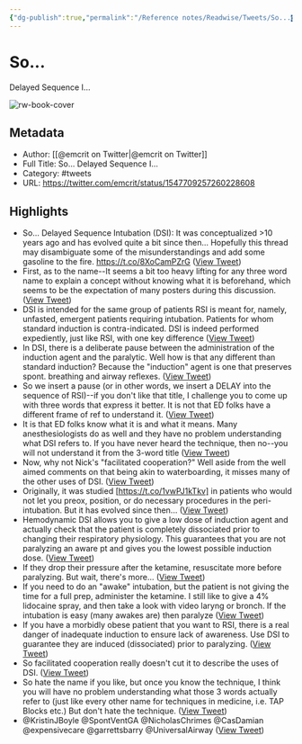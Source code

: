 ```yaml
---
{"dg-publish":true,"permalink":"/Reference notes/Readwise/Tweets/So...◙Delayed Sequence I.../"}
---
```


# So...
Delayed Sequence I...

![rw-book-cover](https://pbs.twimg.com/profile_images/826892469501562880/GqRW2qKX.jpg)

## Metadata
- Author: [[@emcrit on Twitter\|@emcrit on Twitter]]
- Full Title: So...
Delayed Sequence I...
- Category: #tweets
- URL: https://twitter.com/emcrit/status/1547709257260228608

## Highlights
- So...
  Delayed Sequence Intubation (DSI):
  It was conceptualized >10 years ago and has evolved quite a bit since then...
  Hopefully this thread may disambiguate some of the misunderstandings and add some gasoline to the fire. https://t.co/8XoCamPZrG ([View Tweet](https://twitter.com/emcrit/status/1547709257260228608))
- First, as to the name--It seems a bit too heavy lifting for any three word name to explain a concept without knowing what it is beforehand, which seems to be the expectation of many posters during this discussion. ([View Tweet](https://twitter.com/emcrit/status/1547709259223183361))
- DSI is intended for the same group of patients RSI is meant for, namely, unfasted, emergent patients requiring intubation. Patients for whom standard induction is contra-indicated. DSI is indeed performed expediently, just like RSI, with one key difference ([View Tweet](https://twitter.com/emcrit/status/1547709260548620288))
- In DSI, there is a deliberate pause between the administration of the induction agent and the paralytic. Well how is that any different than standard induction? Because the "induction" agent is one that preserves spont. breathing and airway reflexes. ([View Tweet](https://twitter.com/emcrit/status/1547709261953658885))
- So we insert a pause (or in other words, we insert a DELAY into the sequence of RSI)--if you don't like that title, I challenge you to come up with three words that express it better. It is not that ED folks have a different frame of ref to understand it. ([View Tweet](https://twitter.com/emcrit/status/1547709263346225153))
- It is that ED folks know what it is and what it means. Many anesthesiologists do as well and they have no problem understanding what DSI refers to. If you have never heard the technique, then no--you will not understand it from the 3-word title ([View Tweet](https://twitter.com/emcrit/status/1547709264696750082))
- Now, why not Nick's "facilitated cooperation?" Well aside from the well aimed comments on that being akin to waterboarding, it misses many of the other uses of DSI. ([View Tweet](https://twitter.com/emcrit/status/1547709266089324544))
- Originally, it was studied [https://t.co/1vwPJ1kTkv] in patients who would not let you preox, position, or do necessary procedures in the peri-intubation. But it has evolved since then... ([View Tweet](https://twitter.com/emcrit/status/1547709267469168641))
- Hemodynamic DSI allows you to give a low dose of induction agent and actually check that the patient is completely dissociated prior to changing their respiratory physiology. This guarantees that you are not paralyzing an aware pt and gives you the lowest possible induction dose. ([View Tweet](https://twitter.com/emcrit/status/1547709268928839680))
- If they drop their pressure after the ketamine, resuscitate more before paralyzing. But wait, there's more... ([View Tweet](https://twitter.com/emcrit/status/1547709270329683973))
- If you need to do an "awake" intubation, but the patient is not giving the time for a full prep, administer the ketamine. I still like to give a 4% lidocaine spray, and then take a look with video laryng or bronch. If the intubation is easy (many awakes are) then paralyze ([View Tweet](https://twitter.com/emcrit/status/1547709271579602950))
- If you have a morbidly obese patient that you want to RSI, there is a real danger of inadequate induction to ensure lack of awareness. Use DSI to guarantee they are induced (dissociated) prior to paralyzing. ([View Tweet](https://twitter.com/emcrit/status/1547709273034985472))
- So facilitated cooperation really doesn't cut it to describe the uses of DSI. ([View Tweet](https://twitter.com/emcrit/status/1547709274544951297))
- So hate the name if you like, but once you know the technique, I think you will have no problem understanding what those 3 words actually refer to (just like every other name for techniques in medicine, i.e. TAP Blocks etc.) But don't hate the technique. ([View Tweet](https://twitter.com/emcrit/status/1547709275820003330))
- @KristinJBoyle @SpontVentGA @NicholasChrimes @CasDamian @expensivecare @garrettsbarry @UniversalAirway ([View Tweet](https://twitter.com/emcrit/status/1547709278571470849))
